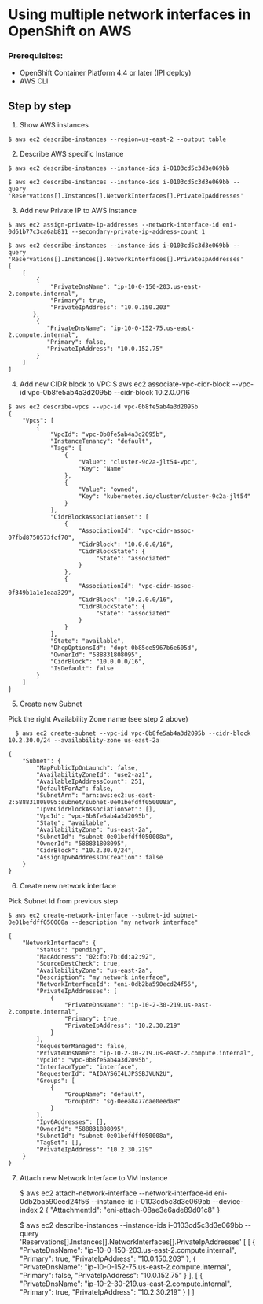 # Using multiple network interfaces in OpenShift on AWS

### Prerequisites:
  
  - OpenShift Container Platform 4.4 or later (IPI deploy)
  - AWS CLI


## Step by step

  1. Show AWS instances

    $ aws ec2 describe-instances --region=us-east-2 --output table

  2. Describe AWS specific Instance

    $ aws ec2 describe-instances --instance-ids i-0103cd5c3d3e069bb 
  
    $ aws ec2 describe-instances --instance-ids i-0103cd5c3d3e069bb --query 'Reservations[].Instances[].NetworkInterfaces[].PrivateIpAddresses'

  3. Add new Private IP to AWS instance

    $ aws ec2 assign-private-ip-addresses --network-interface-id eni-0d61b77c3ca6ab811 --secondary-private-ip-address-count 1
  
    $ aws ec2 describe-instances --instance-ids i-0103cd5c3d3e069bb --query 'Reservations[].Instances[].NetworkInterfaces[].PrivateIpAddresses'
    [
        [
            {
                "PrivateDnsName": "ip-10-0-150-203.us-east-2.compute.internal",
                "Primary": true,
                "PrivateIpAddress": "10.0.150.203"
           },
            {
               "PrivateDnsName": "ip-10-0-152-75.us-east-2.compute.internal",
               "Primary": false,
               "PrivateIpAddress": "10.0.152.75"
            }
        ]
    ]
  
  4. Add new CIDR block to VPC
    $ aws ec2 associate-vpc-cidr-block --vpc-id vpc-0b8fe5ab4a3d2095b --cidr-block 10.2.0.0/16
        
    $ aws ec2 describe-vpcs --vpc-id vpc-0b8fe5ab4a3d2095b
    {
        "Vpcs": [
            {
                "VpcId": "vpc-0b8fe5ab4a3d2095b",
                "InstanceTenancy": "default",
                "Tags": [
                    {
                        "Value": "cluster-9c2a-jlt54-vpc",
                        "Key": "Name"
                    },
                    {
                        "Value": "owned",
                        "Key": "kubernetes.io/cluster/cluster-9c2a-jlt54"
                    }
                ],
                "CidrBlockAssociationSet": [
                    {
                        "AssociationId": "vpc-cidr-assoc-07fbd8750573fcf70",
                        "CidrBlock": "10.0.0.0/16",
                        "CidrBlockState": {
                             "State": "associated"
                        }
                    },
                    {
                        "AssociationId": "vpc-cidr-assoc-0f349b1a1e1eaa329",
                        "CidrBlock": "10.2.0.0/16",
                        "CidrBlockState": {
                             "State": "associated"
                        }
                    }
                ],
                "State": "available",
                "DhcpOptionsId": "dopt-0b85ee5967b6e605d",
                "OwnerId": "588831808095",
                "CidrBlock": "10.0.0.0/16",
                "IsDefault": false
            }
        ]
    }
  
  
  5. Create new Subnet
  
  Pick the right Availability Zone name (see step 2 above)
  
      $ aws ec2 create-subnet --vpc-id vpc-0b8fe5ab4a3d2095b --cidr-block 10.2.30.0/24 --availability-zone us-east-2a

    {
        "Subnet": {
            "MapPublicIpOnLaunch": false,
            "AvailabilityZoneId": "use2-az1",
            "AvailableIpAddressCount": 251,
            "DefaultForAz": false,
            "SubnetArn": "arn:aws:ec2:us-east-2:588831808095:subnet/subnet-0e01befdff050008a",
            "Ipv6CidrBlockAssociationSet": [],
            "VpcId": "vpc-0b8fe5ab4a3d2095b",
            "State": "available",
            "AvailabilityZone": "us-east-2a",
            "SubnetId": "subnet-0e01befdff050008a",
            "OwnerId": "588831808095",
            "CidrBlock": "10.2.30.0/24",
            "AssignIpv6AddressOnCreation": false
        }
    }

  6. Create new network interface
  
  Pick Subnet Id from previous step
  
    $ aws ec2 create-network-interface --subnet-id subnet-0e01befdff050008a --description "my network interface"

    {
        "NetworkInterface": {
            "Status": "pending",
            "MacAddress": "02:fb:7b:dd:a2:92",
            "SourceDestCheck": true,
            "AvailabilityZone": "us-east-2a",
            "Description": "my network interface",
            "NetworkInterfaceId": "eni-0db2ba590ecd24f56",
            "PrivateIpAddresses": [
                {
                    "PrivateDnsName": "ip-10-2-30-219.us-east-2.compute.internal",
                    "Primary": true,
                    "PrivateIpAddress": "10.2.30.219"
                }
            ],
            "RequesterManaged": false,
            "PrivateDnsName": "ip-10-2-30-219.us-east-2.compute.internal",
            "VpcId": "vpc-0b8fe5ab4a3d2095b",
            "InterfaceType": "interface",
            "RequesterId": "AIDAYSGI4LJPSSBJVUN2U",
            "Groups": [
                {
                    "GroupName": "default",
                    "GroupId": "sg-0eea8477dae0eeda8"
                }
            ],
            "Ipv6Addresses": [],
            "OwnerId": "588831808095",
            "SubnetId": "subnet-0e01befdff050008a",
            "TagSet": [],
            "PrivateIpAddress": "10.2.30.219"
        }
    }
    
    
7. Attach new Network Interface to VM Instance

    $ aws ec2 attach-network-interface --network-interface-id eni-0db2ba590ecd24f56 --instance-id i-0103cd5c3d3e069bb --device-index 2
    {
    "AttachmentId": "eni-attach-08ae3e6ade89d01c8"
    }
    
    $ aws ec2 describe-instances --instance-ids i-0103cd5c3d3e069bb --query 'Reservations[].Instances[].NetworkInterfaces[].PrivateIpAddresses'
    [
        [
            {
                "PrivateDnsName": "ip-10-0-150-203.us-east-2.compute.internal",
                "Primary": true,
                "PrivateIpAddress": "10.0.150.203"
            },
            {
                "PrivateDnsName": "ip-10-0-152-75.us-east-2.compute.internal",
                "Primary": false,
                "PrivateIpAddress": "10.0.152.75"
            }
        ],
        [
            {
                "PrivateDnsName": "ip-10-2-30-219.us-east-2.compute.internal",
                "Primary": true,
                "PrivateIpAddress": "10.2.30.219"
            }
        ]
    ]
    
